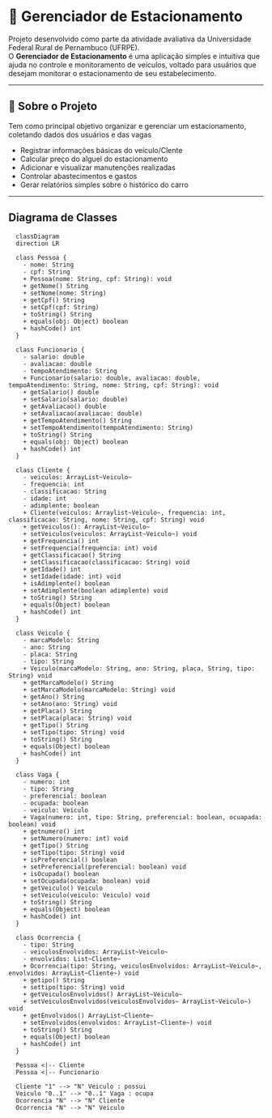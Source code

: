 # 🚗 Gerenciador de Estacionamento

Projeto desenvolvido como parte da atividade avaliativa da Universidade Federal Rural de Pernambuco (UFRPE).  
O **Gerenciador de Estacionamento** é uma aplicação simples e intuitiva que ajuda no controle e monitoramento de veículos, voltado para usuários que desejam monitorar o estacionamento de seu estabelecimento.

---

## 📱 Sobre o Projeto

Tem como principal objetivo organizar e gerenciar um estacionamento, coletando dados dos usuários e das vagas

- Registrar informações básicas do veículo/Clente
- Calcular preço do alguel do estacionamento
- Adicionar e visualizar manutenções realizadas
- Controlar abastecimentos e gastos
- Gerar relatórios simples sobre o histórico do carro

---

## Diagrama de Classes

```mermaid
  classDiagram
  direction LR

  class Pessoa {
    - nome: String
    - cpf: String
    + Pessoa(nome: String, cpf: String): void
    + getNome() String
    + setNome(nome: String)
    + getCpf() String
    + setCpf(cpf: String)
    + toString() String
    + equals(obj: Object) boolean
    + hashCode() int
  }

  class Funcionario {
    - salario: double
    - avaliacao: double
    - tempoAtendimento: String
    + Funcionario(salario: double, avaliacao: double, tempoAtendimento: String, nome: String, cpf: String): void
    + getSalario() double
    + setSalario(salario: double)
    + getAvaliacao() double
    + setAvaliacao(avaliacao: double)
    + getTempoAtendimento() String
    + setTempoAtendimento(tempoAtendimento: String)
    + toString() String
    + equals(obj: Object) boolean
    + hashCode() int
  }

  class Cliente {
    - veiculos: ArrayList~Veiculo~
    - frequencia: int
    - classificacao: String
    - idade: int
    - adimplente: boolean
    + Cliente(veiculos: Arraylist~Veiculo~, frequencia: int, classificacao: String, nome: String, cpf: String) void
    + getVeiculos(): ArrayList~Veiculo~
    + setVeiculos(veiculos: ArrayList~Veiculo~) void
    + getFrequencia() int
    + setFrequencia(frequencia: int) void
    + getClassificacao() String
    + setClassificacao(classificacao: String) void
    + getIdade() int
    + setIdade(idade: int) void
    + isAdimplente() boolean
    + setAdimplente(boolean adimplente) void
    + toString() String
    + equals(Object) boolean
    + hashCode() int
  }

  class Veiculo {
    - marcaModelo: String
    - ano: String
    - placa: String
    - tipo: String
    + Veiculo(marcaModelo: String, ano: String, placa, String, tipo: String) void
    + getMarcaModelo() String
    + setMarcaModelo(marcaModelo: String) void
    + getAno() String
    + setAno(ano: String) void
    + getPlaca() String
    + setPlaca(placa: String) void
    + getTipo() String
    + setTipo(tipo: String) void
    + toString() String
    + equals(Object) boolean
    + hashCode() int
  }

  class Vaga {
    - numero: int
    - tipo: String
    - preferencial: boolean
    - ocupada: boolean
    - veiculo: Veiculo
    + Vaga(numero: int, tipo: String, preferencial: boolean, ocuapada: boolean) void
    + getnumero() int
    + setNumero(numero: int) void
    + getTipo() String
    + setTipo(tipo: String) void
    + isPreferencial() boolean
    + setPreferencial(preferencial: boolean) void
    + isOcupada() boolean
    + setOcupada(ocupada: boolean) void
    + getVeiculo() Veiculo
    + setVeiculo(veiculo: Veiculo) void
    + toString() String
    + equals(Object) boolean
    + hashCode() int
  }

  class Ocorrencia {
    - tipo: String
    - veiculosEnvolvidos: ArrayList~Veiculo~
    - envolvidos: List~Cliente~ 
    + Ocorrencia(tipo: String, veiculosEnvolvidos: ArrayList~Veiculo~, envolvidos: ArrayList~Cliente~) void
    + getipo() String
    + settipo(tipo: String) void
    + getVeiculosEnvolvidos() ArrayList~Veiculo~
    + setVeiculosEnvolvidos(veiculosEnvolvidos~ ArrayList~Veiculo~) void
    + getEnvolvidos() ArrayList~Cliente~
    + setEnvolvidos(envolvidos: ArrayList~Cliente~) void
    + toString() String
    + equals(Object) boolean
    + hashCode() int
  }

  Pessoa <|-- Cliente
  Pessoa <|-- Funcionario
  
  Cliente "1" --> "N" Veiculo : possui
  Veiculo "0..1" --> "0..1" Vaga : ocupa
  Ocorrencia "N" --> "N" Cliente 
  Ocorrencia "N" --> "N" Veiculo
```
